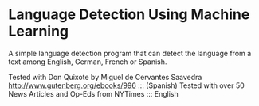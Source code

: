 # Language Detection Using Machine Learning

A simple language detection program that can detect the language from a text among English, German, French or Spanish.

Tested with Don Quixote by Miguel de Cervantes Saavedra http://www.gutenberg.org/ebooks/996 ::: (Spanish)
Tested with over 50 News Articles and Op-Eds from NYTimes ::: English


